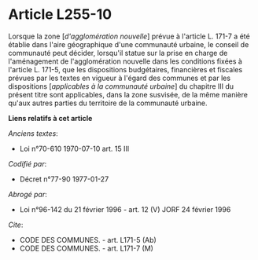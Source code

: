 # Article L255-10

Lorsque la zone [*d'agglomération nouvelle*] prévue à l'article L. 171-7 a été établie dans l'aire géographique d'une
communauté urbaine, le conseil de communauté peut décider, lorsqu'il statue sur la prise en charge de l'aménagement de
l'agglomération nouvelle dans les conditions fixées à l'article L. 171-5, que les dispositions budgétaires, financières et
fiscales prévues par les textes en vigueur à l'égard des communes et par les dispositions [*applicables à la communauté
urbaine*] du chapitre III du présent titre sont applicables, dans la zone susvisée, de la même manière qu'aux autres parties
du territoire de la communauté urbaine.

**Liens relatifs à cet article**

_Anciens textes_:

  - Loi n°70-610 1970-07-10 art. 15 III

_Codifié par_:

  - Décret n°77-90 1977-01-27

_Abrogé par_:

  - Loi n°96-142 du 21 février 1996 - art. 12 (V) JORF 24 février 1996

_Cite_:

  - CODE DES COMMUNES. - art. L171-5 (Ab)
  - CODE DES COMMUNES. - art. L171-7 (M)
